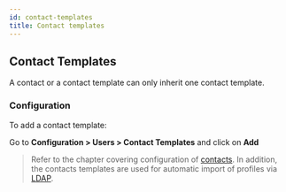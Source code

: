 ```yaml
---
id: contact-templates
title: Contact templates
---
```


## Contact Templates

A contact or a contact template can only inherit one contact template.

### Configuration

To add a contact template:

Go to **Configuration > Users > Contact Templates** and click on **Add**

> Refer to the chapter covering configuration of [contacts](create-users-manually.md). In addition, the contacts templates are used for automatic import of profiles via [LDAP](../administration/ldap.md).
